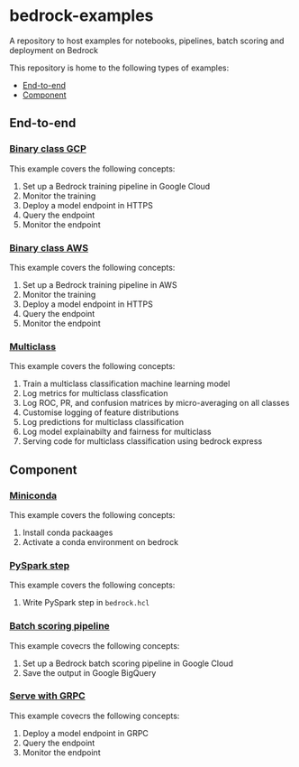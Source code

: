 # bedrock-examples
A repository to host examples for notebooks, pipelines, batch scoring and deployment on Bedrock

This repository is home to the following types of examples:
* [End-to-end](#end-to-end)
* [Component](#component)

## End-to-end

### [Binary class GCP](./binary_class_gcp)

This example covers the following concepts:
1. Set up a Bedrock training pipeline in Google Cloud
2. Monitor the training
3. Deploy a model endpoint in HTTPS
4. Query the endpoint
5. Monitor the endpoint

### [Binary class AWS](./binary_class_aws)

This example covers the following concepts:
1. Set up a Bedrock training pipeline in AWS
2. Monitor the training
3. Deploy a model endpoint in HTTPS
4. Query the endpoint
5. Monitor the endpoint

### [Multiclass](./multiclass)

This example covers the following concepts:
1. Train a multiclass classification machine learning model
2. Log metrics for multiclass classfication
3. Log ROC, PR, and confusion matrices by micro-averaging on all classes
4. Customise logging of feature distributions
5. Log predictions for multiclass classification
6. Log model explainabilty and fairness for multiclass
7. Serving code for multiclass classification using bedrock express

## Component

### [Miniconda](./miniconda)
This example covers the following concepts:
1. Install conda packaages
2. Activate a conda environment on bedrock


### [PySpark step](./pyspark_turnstile)

This example covers the following concepts:
1. Write PySpark step in `bedrock.hcl`

### [Batch scoring pipeline](./batch_score)

This example covecrs the following concepts:
1. Set up a Bedrock batch scoring pipeline in Google Cloud
2. Save the output in Google BigQuery

### [Serve with GRPC](./grpc_serve)

This example covecrs the following concepts:
1. Deploy a model endpoint in GRPC
2. Query the endpoint
3. Monitor the endpoint
